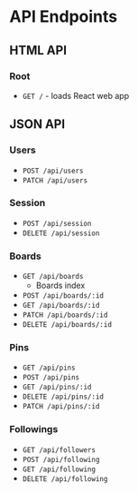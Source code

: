 # API Endpoints

## HTML API

### Root

- `GET /` - loads React web app

## JSON API

### Users

- `POST /api/users`
- `PATCH /api/users`

### Session

- `POST /api/session`
- `DELETE /api/session`

### Boards

- `GET /api/boards`
  - Boards index
- `POST /api/boards/:id`
- `GET /api/boards/:id`
- `PATCH /api/boards/:id`
- `DELETE /api/boards/:id`

### Pins

- `GET /api/pins`
- `POST /api/pins`
- `GET /api/pins/:id`
- `DELETE /api/pins/:id`
- `PATCH /api/pins/:id`


### Followings
- `GET /api/followers`
- `POST /api/following`
- `GET /api/following`
- `DELETE /api/following`
